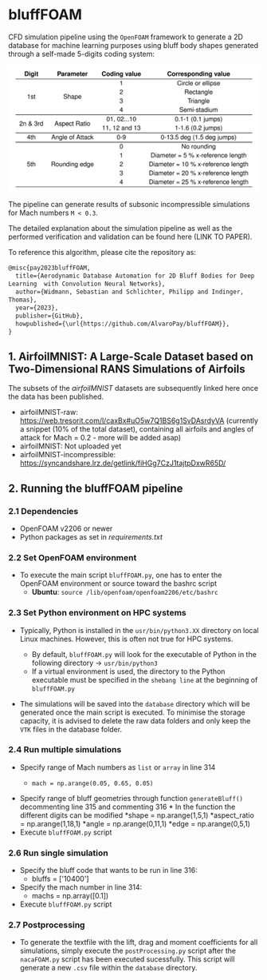 # bluffFOAM

CFD simulation pipeline using the `OpenFOAM` framework to generate a 2D 
database for machine learning purposes using bluff body shapes generated through a self-made 5-digits coding system:

![Alt text](coding_system.PNG "Optional title")

The pipeline can generate results of subsonic incompressible simulations for Mach numbers 
`M < 0.3`.

The detailed explanation about the simulation pipeline as well as the 
performed verification and validation can be found here (LINK TO PAPER).

To reference this algorithm, please cite the repository as:
```
@misc{pay2023bluffFOAM,
  title={Aerodynamic Database Automation for 2D Bluff Bodies for Deep Learning  with Convolution Neural Networks},
  author={Widmann, Sebastian and Schlichter, Philipp and Indinger, Thomas},
  year={2023},
  publisher={GitHub},
  howpublished={\url{https://github.com/AlvaroPay/bluffFOAM}},
}
```

## 1. AirfoilMNIST: A Large-Scale Dataset based on Two-Dimensional RANS Simulations of Airfoils

The subsets of the *airfoilMNIST* datasets are subsequently linked here once the data has been published.
* airfoilMNIST-raw: https://web.tresorit.com/l/caxBx#uO5w7Q1BS6g1SvDAsrdyVA (currently a snippet (10% of the total dataset), containing all airfoils and angles of attack for Mach = 0.2 - more will be added asap)
* airfoilMNIST: Not uploaded yet
* airfoilMNIST-incompressible: https://syncandshare.lrz.de/getlink/fiHGg7CzJ1tajtpDxwR65D/

## 2. Running the bluffFOAM pipeline

### 2.1 Dependencies

* OpenFOAM v2206 or newer
* Python packages as set in *requirements.txt*

### 2.2 Set OpenFOAM environment

* To execute the main script `bluffFOAM.py`, one has to enter the OpenFOAM 
  environment or source toward the bashrc script
    * **Ubuntu**: `source /lib/openfoam/openfoam2206/etc/bashrc`

### 2.3 Set Python environment on HPC systems
* Typically, Python is installed in the `usr/bin/python3.XX` directory on 
  local Linux machines. However, this is often not true for HPC systems.
  * By default, `bluffFOAM.py` will look for the executable of Python in the 
    following directory -> `usr/bin/python3`
  * If a virtual environment is used, the directory to the Python executable 
    must be specified in the `shebang line` at the beginning of `bluffFOAM.py`
    
* The simulations will be saved into the `database` directory which will be 
  generated once the main script is executed.
  To minimise the storage capacity, it is advised to delete the raw data 
  folders and only keep the `VTK` files in the
  database folder.

### 2.4 Run multiple simulations

* Specify range of Mach numbers as `list` or `array` in line 314
    *     mach = np.arange(0.05, 0.65, 0.05)
* Specify range of bluff geometries through function `generateBluff()` decommenting line 315 and commenting 316
        * In the function the different digits can be modified
              *shape = np.arange(1,5,1)
              *aspect_ratio = np.arange(1,18,1)
              *angle = np.arange(0,11,1)
              *edge = np.arange(0,5,1)
* Execute `bluffFOAM.py` script

### 2.6 Run single simulation

* Specify the bluff code that wants to be run in line 316:
    * bluffs = ['10400']
* Specify the mach number in line 314:
    * machs = np.array([0.1])   
* Execute `bluffFOAM.py` script

### 2.7 Postprocessing

* To generate the textfile with the lift, drag and moment coefficients for 
  all simulations, simply execute the `postProcessing.py` script after the 
  `nacaFOAM.py` script has been executed sucessfully. This script will generate
  a new `.csv` file within the `database` directory.



